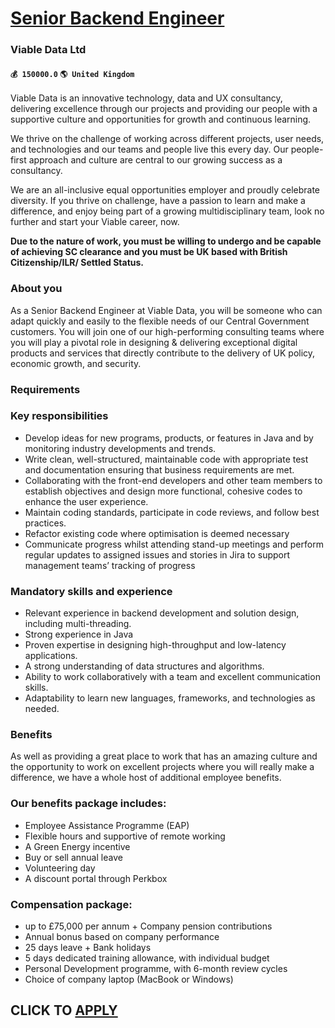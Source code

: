 # [Senior Backend Engineer](https://www.remotewlb.com/apply/senior-backend-engineer-60562)  
### Viable Data Ltd  
#### `💰 150000.0` `🌎 United Kingdom`  

Viable Data is an innovative technology, data and UX consultancy, delivering excellence through our projects and providing our people with a supportive culture and opportunities for growth and continuous learning.

We thrive on the challenge of working across different projects, user needs, and technologies and our teams and people live this every day. Our people-first approach and culture are central to our growing success as a consultancy.

We are an all-inclusive equal opportunities employer and proudly celebrate diversity. If you thrive on challenge, have a passion to learn and make a difference, and enjoy being part of a growing multidisciplinary team, look no further and start your Viable career, now.

 **Due to the nature of work, you must be willing to undergo and be capable of achieving SC clearance and you must be UK based with British Citizenship/ILR/ Settled Status.**

### About you

As a Senior Backend Engineer at Viable Data, you will be someone who can adapt quickly and easily to the flexible needs of our Central Government customers. You will join one of our high-performing consulting teams where you will play a pivotal role in designing & delivering exceptional digital products and services that directly contribute to the delivery of UK policy, economic growth, and security.

### Requirements

### Key responsibilities

  * Develop ideas for new programs, products, or features in Java and by monitoring industry developments and trends.
  * Write clean, well-structured, maintainable code with appropriate test and documentation ensuring that business requirements are met.
  * Collaborating with the front-end developers and other team members to establish objectives and design more functional, cohesive codes to enhance the user experience.
  * Maintain coding standards, participate in code reviews, and follow best practices.
  * Refactor existing code where optimisation is deemed necessary
  * Communicate progress whilst attending stand-up meetings and perform regular updates to assigned issues and stories in Jira to support management teams’ tracking of progress

### Mandatory skills and experience

  * Relevant experience in backend development and solution design, including multi-threading.
  * Strong experience in Java
  * Proven expertise in designing high-throughput and low-latency applications.
  * A strong understanding of data structures and algorithms.
  * Ability to work collaboratively with a team and excellent communication skills.
  * Adaptability to learn new languages, frameworks, and technologies as needed.

### Benefits

As well as providing a great place to work that has an amazing culture and the opportunity to work on excellent projects where you will really make a difference, we have a whole host of additional employee benefits.

### Our benefits package includes:

  * Employee Assistance Programme (EAP)
  * Flexible hours and supportive of remote working
  * A Green Energy incentive
  * Buy or sell annual leave
  * Volunteering day
  * A discount portal through Perkbox

### Compensation package:

  * up to £75,000 per annum + Company pension contributions
  * Annual bonus based on company performance
  * 25 days leave + Bank holidays
  * 5 days dedicated training allowance, with individual budget
  * Personal Development programme, with 6-month review cycles
  * Choice of company laptop (MacBook or Windows)

  
## CLICK TO [APPLY](https://www.remotewlb.com/apply/senior-backend-engineer-60562)

